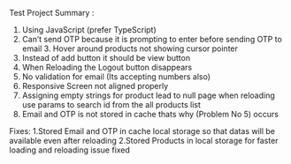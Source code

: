 Test Project Summary : 
1. Using JavaScript (prefer TypeScript)
2. Can’t send OTP because it is prompting to enter before sending OTP to email 3. Hover around products not showing cursor pointer
4. Instead of add button it should be view button
5. When Reloading the Logout button disappears
6. No validation for email (Its accepting numbers also)
7.  Responsive Screen not aligned properly
8. Assigning empty strings for product lead to null page when reloading use params to search id from the all products list
9. Email and OTP is not stored in cache thats why (Problem No 5) occurs


Fixes:
1.Stored Email and OTP in cache local storage so that datas will be available even after reloading
2.Stored Products in local storage for faster loading and reloading issue fixed
